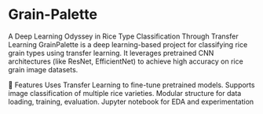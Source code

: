 # Grain-Palette
A Deep Learning Odyssey in Rice Type Classification Through Transfer Learning
GrainPalette is a deep learning-based project for classifying rice grain types using transfer learning. It leverages pretrained CNN architectures (like ResNet, EfficientNet) to achieve high accuracy on rice grain image datasets.

🚀 Features
Uses Transfer Learning to fine-tune pretrained models.
Supports image classification of multiple rice varieties.
Modular structure for data loading, training, evaluation.
Jupyter notebook for EDA and experimentation

